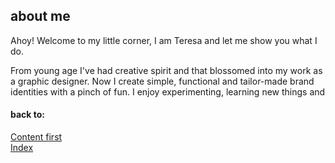 ## about me

Ahoy! Welcome to my little corner, I am Teresa and let me show you what I do.

From young age I've had creative spirit and that blossomed into my work as a graphic designer. Now I create simple, functional and tailor-made brand identities with a pinch of fun. I enjoy experimenting, learning new things and 

#### back to:
[Content first](../content-first/03-content-first.md)\
[Index](/English-for-Designer/index.md)

